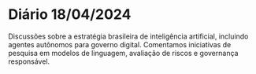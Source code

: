# Diário 18/04/2024

Discussões sobre a estratégia brasileira de inteligência artificial, incluindo agentes autônomos para governo digital.
Comentamos iniciativas de pesquisa em modelos de linguagem, avaliação de riscos e governança responsável.
